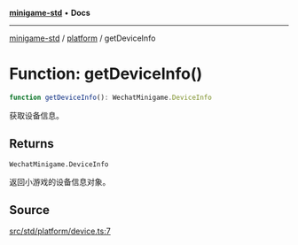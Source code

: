 [**minigame-std**](../../../index.md) • **Docs**

***

[minigame-std](../../../index.md) / [platform](../index.md) / getDeviceInfo

# Function: getDeviceInfo()

```ts
function getDeviceInfo(): WechatMinigame.DeviceInfo
```

获取设备信息。

## Returns

`WechatMinigame.DeviceInfo`

返回小游戏的设备信息对象。

## Source

[src/std/platform/device.ts:7](https://github.com/JiangJie/minigame-std/blob/fe87039c9bf9e09f2936bdac3b9a02fcf5e4b50c/src/std/platform/device.ts#L7)
